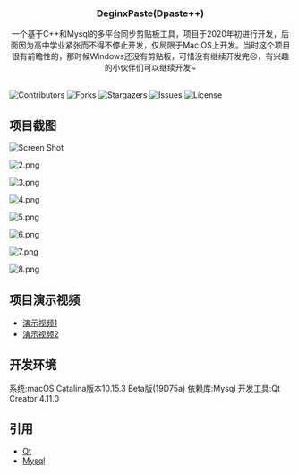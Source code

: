 <p align="center">
  <h3 align="center">DeginxPaste(Dpaste++)</h3>
  <p align="center">
    一个基于C++和Mysql的多平台同步剪贴板工具，项目于2020年初进行开发，后面因为高中学业紧张而不得不停止开发，仅局限于Mac OS上开发。当时这个项目很有前瞻性的，那时候Windows还没有剪贴板，可惜没有继续开发完☹️，有兴趣的小伙伴们可以继续开发~
    <br/>
    <br/>
  </p>

</p>

![Contributors](https://img.shields.io/github/contributors/JonyanDunh/DeginxPaste?color=dark-green) ![Forks](https://img.shields.io/github/forks/JonyanDunh/DeginxPaste?style=social) ![Stargazers](https://img.shields.io/github/stars/JonyanDunh/DeginxPaste?style=social) ![Issues](https://img.shields.io/github/issues/JonyanDunh/DeginxPaste) ![License](https://img.shields.io/github/license/JonyanDunh/DeginxPaste) 

## 项目截图



![Screen Shot](https://github.com/JonyanDunh/DeginxPaste/blob/master/preview-images/1.png?raw=true)

![2.png](https://github.com/JonyanDunh/DeginxPaste/blob/master/preview-images/2.png?raw=true)

![3.png](https://github.com/JonyanDunh/DeginxPaste/blob/master/preview-images/3.png?raw=true)

![4.png](https://github.com/JonyanDunh/DeginxPaste/blob/master/preview-images/4.png?raw=true)

![5.png](https://github.com/JonyanDunh/DeginxPaste/blob/master/preview-images/5.png?raw=true)

![6.png](https://github.com/JonyanDunh/DeginxPaste/blob/master/preview-images/6.png?raw=true)

![7.png](https://github.com/JonyanDunh/DeginxPaste/blob/master/preview-images/7.png?raw=true)

![8.png](https://github.com/JonyanDunh/DeginxPaste/blob/master/preview-images/8.png?raw=true)

## 项目演示视频

- [演示视频1](https://github.com/JonyanDunh/DeginxPaste/blob/master/preview-images/1.mp4?raw=true)
- [演示视频2](https://github.com/JonyanDunh/DeginxPaste/blob/master/preview-images/2.mp4?raw=true)

## 开发环境

系统:macOS Catalina版本10.15.3 Beta版(19D75a)
依赖库:Mysql
开发工具:Qt Creator 4.11.0

## 引用

* [Qt](https://github.com/therecipe/qt)
* [Mysql](https://github.com/mysqljs/mysql)

